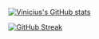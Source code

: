 [![Vinicius's GitHub stats](https://github-readme-stats.vercel.app/api?username=viniciusgferreira&theme=chartreuse-dark)](#)


[![GitHub Streak](https://streak-stats.demolab.com/?user=viniciusgferreira&theme=chartreuse-dark)](#)
